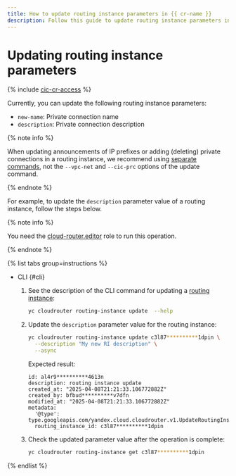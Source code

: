 ```yaml
---
title: How to update routing instance parameters in {{ cr-name }}
description: Follow this guide to update routing instance parameters in {{ cr-name }}.
---
```


# Updating routing instance parameters

{% include [cic-cr-access](../../_includes/interconnect/cic-cr-access.md) %}

Currently, you can update the following routing instance parameters:
* `new-name`: Private connection name
* `description`: Private connection description

{% note info %}

When updating announcements of IP prefixes or adding (deleting) private connections in a routing instance, we recommend using [separate commands](cr-cic-ops.md#ri), not the `--vpc-net` and `--cic-prc` options of the update command.

{% endnote %}

For example, to update the `description` parameter value of a routing instance, follow the steps below.

{% note info %}

You need the [cloud-router.editor](../security/index.md#cloudrouter-editor) role to run this operation.

{% endnote %}

{% list tabs group=instructions %}

- CLI {#cli}

  1. See the description of the CLI command for updating a [routing instance](../concepts/routing-instance.md):

      ```bash
      yc cloudrouter routing-instance update  --help
      ```

  1. Update the `description` parameter value for the routing instance:

      ```bash
      yc cloudrouter routing-instance update c3l87**********1dpin \
        --description "My new RI description" \
        --async
      ```

      Expected result:

      ```text
      id: al4r9**********4613n
      description: routing instance update
      created_at: "2025-04-08T21:21:33.106772882Z"
      created_by: bfbud**********v7dfn
      modified_at: "2025-04-08T21:21:33.106772882Z"
      metadata:
        '@type': type.googleapis.com/yandex.cloud.cloudrouter.v1.UpdateRoutingInstanceMetadata
        routing_instance_id: c3l87**********1dpin
      ```

  1. Check the updated parameter value after the operation is complete:

     ```bash
     yc cloudrouter routing-instance get c3l87**********1dpin
     ```

{% endlist %}

